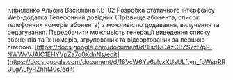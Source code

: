 Кириленко Альона Василівна
КВ-02
Розробка статичного інтерфейсу Web-додатка
Телефонний довідник (Прізвище абонента, список телефонних номерів абонента) з можливістю додавання, вилучення та редагування. Передбачити можливість генерації виведення списку абонентів та їх номерів, згрупованих та відсортованих за першою літерою. 
[https://docs.google.com/document/d/1isdQOAzCBZS7zt7pP-NWWvVJAIC1EHYVpZa7q0XdnNs/edit](https://docs.google.com/document/d/18VcW6Yv6ulcxXUsULftyn_fpWspRRULgALfyRZhhM0s/edit)
